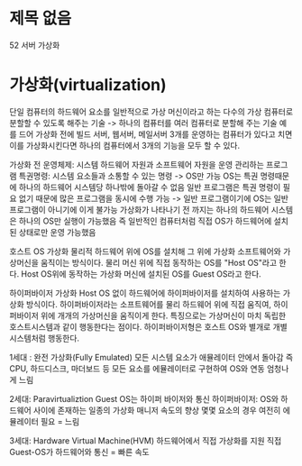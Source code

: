 # 제목 없음

52 서버 가상화

# 가상화(virtualization)

단일 컴퓨터의 하드웨어 요소를 일반적으로 가상 머신이라고 하는 다수의 가상 컴퓨터로 분할할 수 있도록 해주는 기술
-> 하나의 컴퓨터를 여러 컴퓨터로 분할해 주는 기술
예를 드어 가상화 전에 빌드 서버, 웹서버, 메일서버 3개를 운영하는 컴퓨터가 있다고 치면 이를 가상화시킨다면 하나의 컴퓨터에서 3개의 기능을 모두 할 수 있다.

가상화 전
운영체제: 시스템 하드웨어 자원과 소프트웨어 자원을 운영 관리하는 프로그램
특권명령: 시스템 요소들과 소통할 수 있는 명령 -> OS만 가능
OS는 특권 명령때문에 하나의 하드웨어 시스템당 하나밖에 돌아갈 수 없음
일반 프로그램은 특권 명령이 필요 없기 때문에 많은 프로그램을 동시에 수행 가능 -> 일반 프로그램이기에 OS는 일반프로그램이 아니기에 이게 불가능
가상화가 나타나기 전 까지는 하나의 하드웨어 시스템은 하나의  OS만 실행이 가능했음
즉 일반적인 컴퓨터처럼 직접 OS가 하드웨어에 설치된 상태로만 운영 가능했음

호스트 OS 가상화
물리적 하드웨어 위에 OS를 설치해 그 위에 가상화 소프트웨어와 가상머신을 움직이는 방식이다. 물리 머신 위에 직접 동작하는 OS를 "Host OS"라고 한다. Host OS위에 동작하는 가상화 머신에 설치된 OS를 Guest OS라고 한다.

하이퍼바이저 가상화
Host OS 없이 하드웨어에 하이퍼바이저를 설치하여 사용하는 가상화 방식이다. 하이퍼바이저라는 소프트웨어를 물리 하드웨어 위에 직접 움직여, 하이퍼바이저 위에 개개의 가상머신을 움직이게 한다. 특징으로는 가상머신이 마치 독립한 호스트시스템과 같이 행동한다는 점이다. 하이퍼바이저형은 호스트 OS와 별개로 개별 시스템처럼 행동한다.

1세대 : 완전 가상화(Fully Emulated)
모든 시스템 요소가 애뮬레이터 안에서 돌아감
즉 CPU, 하드디스크, 마더보드 등 모든 요소를 에뮬레이터로 구현하여 OS와 연동
엄청나게 느림

2세대: Paravirtualiztion
Guest OS는 하이퍼 바이저와 통신
하이퍼바이저: OS와 하드웨어 사이에 존재하는 일종의 가상화 매니저
속도의 향상
몇몇 요소의 경우 여전히 에뮬레이터 필요 = 느림

3세대: Hardware Virtual Machine(HVM)
하드웨어에서 직접 가상화를 지원
직접 Guest-OS가 하드웨어와 통신 = 빠른 속도